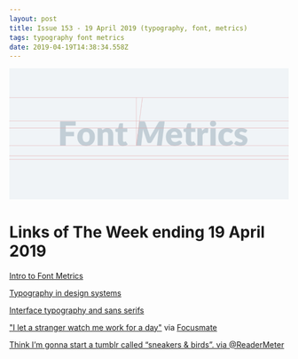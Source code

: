 ```yaml
---
layout: post
title: Issue 153 - 19 April 2019 (typography, font, metrics)
tags: typography font metrics
date: 2019-04-19T14:38:34.558Z
---
```

![Intro to Font Metrics](/assets/uploads/issue-153.png "Intro to Font Metrics")

# Links of The Week ending 19 April 2019

<a href="http://westonthayer.com/writing/intro-to-font-metrics" target="_blank">Intro to Font Metrics</a>

<a href="http://danmall.me/articles/typography-in-design-systems/" target="_blank">Typography in design systems</a>

<a href="https://underscoretype.com/2017/10/23/interface-typography-and-sans-serifs/" target="_blank">Interface typography and sans serifs</a>

<a href="https://melmagazine.com/en-us/story/focusmate-review-productivity-work-hack" target="_blank">"I let a stranger watch me work for a day"</a> via <a href="https://www.focusmate.com/"> Focusmate</a>

<a href="https://twitter.com/ReaderMeter/status/1115023694668034048" target="_blank">Think I’m gonna start a tumblr called “sneakers & birds”. via @ReaderMeter</a>